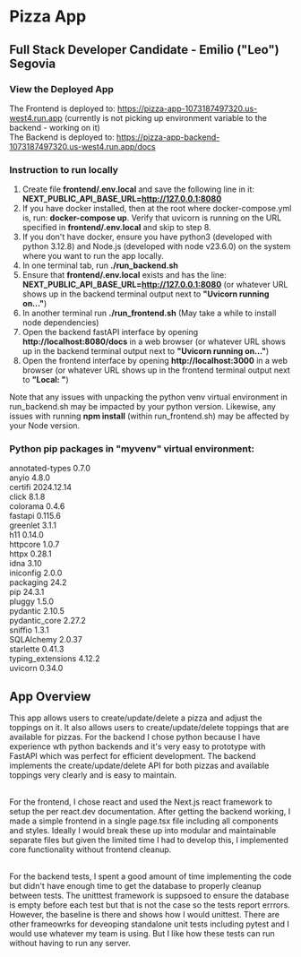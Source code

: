 # Pizza App
## Full Stack Developer Candidate - Emilio ("Leo") Segovia

### View the Deployed App
The Frontend is deployed to: https://pizza-app-1073187497320.us-west4.run.app  (currently is not picking up environment variable to the backend - working on it) <br /> 
The Backend is deployed to:  https://pizza-app-backend-1073187497320.us-west4.run.app/docs  <br />

### Instruction to run locally
1. Create file **frontend/.env.local** and save the following line in it: **NEXT_PUBLIC_API_BASE_URL=http://127.0.0.1:8080**
2. If you have docker installed, then at the root where docker-compose.yml is, run: **docker-compose up**. Verify that uvicorn is running on the URL specified in **frontend/.env.local** and skip to step 8.
4. If you don't have docker, ensure you have python3 (developed with python 3.12.8) and Node.js (developed with node v23.6.0) on the system where you want to run the app locally.
5. In one terminal tab, run **./run_backend.sh**
6. Ensure that **frontend/.env.local** exists and has the line: **NEXT_PUBLIC_API_BASE_URL=http://127.0.0.1:8080** (or whatever URL shows up in the backend terminal output next to **"Uvicorn running on..."**)
7. In another terminal run **./run_frontend.sh** (May take a while to install node dependencies)
8. Open the backend fastAPI interface by opening **http://localhost:8080/docs** in a web browser (or whatever URL shows up in the backend terminal output next to **"Uvicorn running on..."**)
9. Open the frontend interface by opening **http://localhost:3000** in a web browser (or whatever URL shows up in the frontend terminal output next to **"Local: "**)

Note that any issues with unpacking the python venv virtual environment in run_backend.sh may be impacted by your python version.
Likewise, any issues with running **npm install** (within run_frontend.sh) may be affected by your Node version.

### Python pip packages in "myvenv" virtual environment:  <br />
annotated-types   0.7.0      <br />
anyio             4.8.0      <br />
certifi           2024.12.14 <br />
click             8.1.8      <br />
colorama          0.4.6      <br />
fastapi           0.115.6    <br />
greenlet          3.1.1      <br />
h11               0.14.0     <br />
httpcore          1.0.7      <br />
httpx             0.28.1     <br />
idna              3.10       <br />
iniconfig         2.0.0      <br />
packaging         24.2       <br />
pip               24.3.1     <br />
pluggy            1.5.0      <br />
pydantic          2.10.5     <br />
pydantic_core     2.27.2     <br />
sniffio           1.3.1      <br />
SQLAlchemy        2.0.37     <br />
starlette         0.41.3     <br />
typing_extensions 4.12.2     <br />
uvicorn           0.34.0     <br />

## App Overview
This app allows users to create/update/delete a pizza and adjust the toppings on it. It also allows users to create/update/delete toppings that are available for pizzas. For the backend I chose python because I have experience wth python backends and it's very easy to prototype with FastAPI which was perfect for efficient development. The backend implements the create/update/delete API for both pizzas and available toppings very clearly and is easy to maintain.<br/><br/>

For the frontend, I chose react and used the Next.js react framework to setup the per react.dev documentation. After getting the backend working, I made a simple frontend in a single page.tsx file including all components and styles. Ideally I would break these up into modular and maintainable separate files but given the limited time I had to develop this, I implemented core functionality without frontend cleanup.<br/><br/>

For the backend tests, I spent a good amount of time implementing the code but didn't have enough time to get the database to properly cleanup between tests. The unitttest framework is suppsoed to ensure the database is empty before each test but that is not the case so the tests report errrors. However, the baseline is there and shows how I would unittest. There are other frameowrks for deveoping standalone unit tests including pytest and I would use whatever my team is using. But I like how these tests can run without having to run any server.
